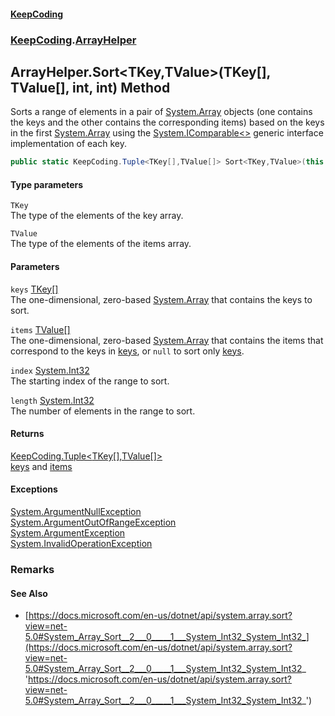 #### [KeepCoding](index.md 'index')
### [KeepCoding](KeepCoding.md 'KeepCoding').[ArrayHelper](KeepCoding_ArrayHelper.md 'KeepCoding.ArrayHelper')
## ArrayHelper.Sort&lt;TKey,TValue&gt;(TKey[], TValue[], int, int) Method
Sorts a range of elements in a pair of [System.Array](https://docs.microsoft.com/en-us/dotnet/api/System.Array 'System.Array') objects (one contains the keys and the other contains the corresponding items) based on the keys in the first [System.Array](https://docs.microsoft.com/en-us/dotnet/api/System.Array 'System.Array') using the [System.IComparable&lt;&gt;](https://docs.microsoft.com/en-us/dotnet/api/System.IComparable-1 'System.IComparable`1') generic interface implementation of each key.  
```csharp
public static KeepCoding.Tuple<TKey[],TValue[]> Sort<TKey,TValue>(this TKey[] keys, TValue[] items, int index, int length);
```
#### Type parameters
<a name='KeepCoding_ArrayHelper_Sort_TKey_TValue_(TKey___TValue___int_int)_TKey'></a>
`TKey`  
The type of the elements of the key array.
  
<a name='KeepCoding_ArrayHelper_Sort_TKey_TValue_(TKey___TValue___int_int)_TValue'></a>
`TValue`  
The type of the elements of the items array.
  
#### Parameters
<a name='KeepCoding_ArrayHelper_Sort_TKey_TValue_(TKey___TValue___int_int)_keys'></a>
`keys` [TKey](KeepCoding_ArrayHelper_Sort_TKey_TValue_(TKey___TValue___int_int).md#KeepCoding_ArrayHelper_Sort_TKey_TValue_(TKey___TValue___int_int)_TKey 'KeepCoding.ArrayHelper.Sort&lt;TKey,TValue&gt;(TKey[], TValue[], int, int).TKey')[[]](https://docs.microsoft.com/en-us/dotnet/api/System.Array 'System.Array')  
The one-dimensional, zero-based [System.Array](https://docs.microsoft.com/en-us/dotnet/api/System.Array 'System.Array') that contains the keys to sort.
  
<a name='KeepCoding_ArrayHelper_Sort_TKey_TValue_(TKey___TValue___int_int)_items'></a>
`items` [TValue](KeepCoding_ArrayHelper_Sort_TKey_TValue_(TKey___TValue___int_int).md#KeepCoding_ArrayHelper_Sort_TKey_TValue_(TKey___TValue___int_int)_TValue 'KeepCoding.ArrayHelper.Sort&lt;TKey,TValue&gt;(TKey[], TValue[], int, int).TValue')[[]](https://docs.microsoft.com/en-us/dotnet/api/System.Array 'System.Array')  
The one-dimensional, zero-based [System.Array](https://docs.microsoft.com/en-us/dotnet/api/System.Array 'System.Array') that contains the items that correspond to the keys in [keys](KeepCoding_ArrayHelper_Sort_TKey_TValue_(TKey___TValue___int_int).md#KeepCoding_ArrayHelper_Sort_TKey_TValue_(TKey___TValue___int_int)_keys 'KeepCoding.ArrayHelper.Sort&lt;TKey,TValue&gt;(TKey[], TValue[], int, int).keys'), or `null` to sort only [keys](KeepCoding_ArrayHelper_Sort_TKey_TValue_(TKey___TValue___int_int).md#KeepCoding_ArrayHelper_Sort_TKey_TValue_(TKey___TValue___int_int)_keys 'KeepCoding.ArrayHelper.Sort&lt;TKey,TValue&gt;(TKey[], TValue[], int, int).keys').
  
<a name='KeepCoding_ArrayHelper_Sort_TKey_TValue_(TKey___TValue___int_int)_index'></a>
`index` [System.Int32](https://docs.microsoft.com/en-us/dotnet/api/System.Int32 'System.Int32')  
The starting index of the range to sort.
  
<a name='KeepCoding_ArrayHelper_Sort_TKey_TValue_(TKey___TValue___int_int)_length'></a>
`length` [System.Int32](https://docs.microsoft.com/en-us/dotnet/api/System.Int32 'System.Int32')  
The number of elements in the range to sort.
  
#### Returns
[KeepCoding.Tuple&lt;](KeepCoding_Tuple_T1_T2_.md 'KeepCoding.Tuple&lt;T1,T2&gt;')[TKey](KeepCoding_ArrayHelper_Sort_TKey_TValue_(TKey___TValue___int_int).md#KeepCoding_ArrayHelper_Sort_TKey_TValue_(TKey___TValue___int_int)_TKey 'KeepCoding.ArrayHelper.Sort&lt;TKey,TValue&gt;(TKey[], TValue[], int, int).TKey')[[]](https://docs.microsoft.com/en-us/dotnet/api/System.Array 'System.Array')[,](KeepCoding_Tuple_T1_T2_.md 'KeepCoding.Tuple&lt;T1,T2&gt;')[TValue](KeepCoding_ArrayHelper_Sort_TKey_TValue_(TKey___TValue___int_int).md#KeepCoding_ArrayHelper_Sort_TKey_TValue_(TKey___TValue___int_int)_TValue 'KeepCoding.ArrayHelper.Sort&lt;TKey,TValue&gt;(TKey[], TValue[], int, int).TValue')[[]](https://docs.microsoft.com/en-us/dotnet/api/System.Array 'System.Array')[&gt;](KeepCoding_Tuple_T1_T2_.md 'KeepCoding.Tuple&lt;T1,T2&gt;')  
[keys](KeepCoding_ArrayHelper_Sort_TKey_TValue_(TKey___TValue___int_int).md#KeepCoding_ArrayHelper_Sort_TKey_TValue_(TKey___TValue___int_int)_keys 'KeepCoding.ArrayHelper.Sort&lt;TKey,TValue&gt;(TKey[], TValue[], int, int).keys') and [items](KeepCoding_ArrayHelper_Sort_TKey_TValue_(TKey___TValue___int_int).md#KeepCoding_ArrayHelper_Sort_TKey_TValue_(TKey___TValue___int_int)_items 'KeepCoding.ArrayHelper.Sort&lt;TKey,TValue&gt;(TKey[], TValue[], int, int).items')
#### Exceptions
[System.ArgumentNullException](https://docs.microsoft.com/en-us/dotnet/api/System.ArgumentNullException 'System.ArgumentNullException')  
[System.ArgumentOutOfRangeException](https://docs.microsoft.com/en-us/dotnet/api/System.ArgumentOutOfRangeException 'System.ArgumentOutOfRangeException')  
[System.ArgumentException](https://docs.microsoft.com/en-us/dotnet/api/System.ArgumentException 'System.ArgumentException')  
[System.InvalidOperationException](https://docs.microsoft.com/en-us/dotnet/api/System.InvalidOperationException 'System.InvalidOperationException')  
### Remarks
#### See Also
- [https://docs.microsoft.com/en-us/dotnet/api/system.array.sort?view=net-5.0#System_Array_Sort__2___0_____1___System_Int32_System_Int32_](https://docs.microsoft.com/en-us/dotnet/api/system.array.sort?view=net-5.0#System_Array_Sort__2___0_____1___System_Int32_System_Int32_ 'https://docs.microsoft.com/en-us/dotnet/api/system.array.sort?view=net-5.0#System_Array_Sort__2___0_____1___System_Int32_System_Int32_')
